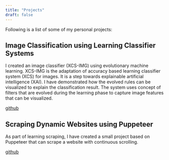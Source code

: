 ```yaml
---
title: "Projects"
draft: false
---
```


Following is a list of some of my personal projects:

## Image Classification using Learning Classifier Systems

I created an image classifier (XCS-IMG) using evolutionary machine learning.
XCS-IMG is the adaptation of accuracy based learning classifier system (XCS) for
images. It is a step towards explainable artificial intelligence (XAI). I have
demonstrated how the evolved rules can be visualized to explain the
classification result. The system uses concept of filters that are evolved
during the learning phase to capture image features that can be visualized.

[github](https://github.com/mamiriqbal1/XCS-IMG)

## Scraping Dynamic Websites using Puppeteer

As part of learning scraping, I have created a small project based on Puppeteer
that can scrape a website with continuous scrolling.

[github](https://github.com/mamiriqbal1/continuous-scroll-scraping)
